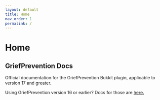 ```yaml
---
layout: default
title: Home
nav_order: 1
permalink: /
---
```


# Home

## GriefPrevention Docs

Official documentation for the GriefPrevention Bukkit plugin, applicable to version 17 and greater.

Using GriefPrevention version 16 or earlier? Docs for those are [here.](https://github.com/TechFortress/GriefPrevention/wiki)
